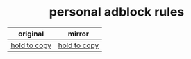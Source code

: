 # <center>personal adblock rules</center>

| original | mirror |
| :--: | :--: |
| [hold to copy](https://raw.githubusercontent.com/Sakyvo/Kyvo-Adblock/refs/heads/main/Kyvo-M) | [hold to copy](https://raw.gitmirror.com/Sakyvo/Kyvo-Adblock/refs/heads/main/Kyvo-M)
